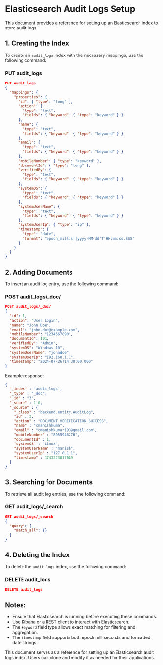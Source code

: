 # Elasticsearch Audit Logs Setup

This document provides a reference for setting up an Elasticsearch index to store audit logs.

## 1. Creating the Index
To create an `audit_logs` index with the necessary mappings, use the following command:

### **PUT audit_logs**
```json
PUT audit_logs
{
  "mappings": {
    "properties": {
      "id": { "type": "long" },
      "action": { 
        "type": "text",
        "fields": { "keyword": { "type": "keyword" } }
      },
      "name": { 
        "type": "text",
        "fields": { "keyword": { "type": "keyword" } }
      },
      "email": { 
        "type": "text",
        "fields": { "keyword": { "type": "keyword" } }
      },
      "mobileNumber": { "type": "keyword" },  
      "documentId": { "type": "long" },
      "verifiedBy": { 
        "type": "text",
        "fields": { "keyword": { "type": "keyword" } }
      },
      "systemOS": { 
        "type": "text",
        "fields": { "keyword": { "type": "keyword" } }
      },
      "systemUserName": { 
        "type": "text",
        "fields": { "keyword": { "type": "keyword" } }
      },
      "systemUserIp": { "type": "ip" },
      "timestamp": { 
        "type": "date",
        "format": "epoch_millis||yyyy-MM-dd'T'HH:mm:ss.SSS"
      }
    }
  }
}
```

## 2. Adding Documents
To insert an audit log entry, use the following command:

### **POST audit_logs/_doc/**
```json
POST audit_logs/_doc/
{
  "id": 1,
  "action": "User Login",
  "name": "John Doe",
  "email": "john.doe@example.com",
  "mobileNumber": "1234567890",
  "documentId": 101,
  "verifiedBy": "Admin",
  "systemOS": "Windows 10",
  "systemUserName": "johndoe",
  "systemUserIp": "192.168.1.1",
  "timestamp": "2024-07-26T14:30:00.000"
}
```

Example response:
```json
{
  "_index" : "audit_logs",
  "_type" : "_doc",
  "_id" : "3",
  "_score" : 1.0,
  "_source" : {
    "_class" : "backend.entity.AuditLog",
    "id" : 3,
    "action" : "DOCUMENT_VERIFICATION_SUCCESS",
    "name" : "cmanishkuma",
    "email" : "cmanishkumar193@gmail.com",
    "mobileNumber" : "8955946276",
    "documentId" : 1,
    "systemOS" : "Linux",
    "systemUserName" : "manish",
    "systemUserIp" : "127.0.1.1",
    "timestamp" : 1743223817089
  }
}
```

## 3. Searching for Documents
To retrieve all audit log entries, use the following command:

### **GET audit_logs/_search**
```json
GET audit_logs/_search
{
  "query": {
    "match_all": {}
  }
}
```

## 4. Deleting the Index
To delete the `audit_logs` index, use the following command:

### **DELETE audit_logs**
```json
DELETE audit_logs
```

## Notes:
- Ensure that Elasticsearch is running before executing these commands.
- Use Kibana or a REST client to interact with Elasticsearch.
- The `keyword` field type allows exact matching for filtering and aggregation.
- The `timestamp` field supports both epoch milliseconds and formatted date strings.

This document serves as a reference for setting up an Elasticsearch audit logs index. Users can clone and modify it as needed for their applications.


